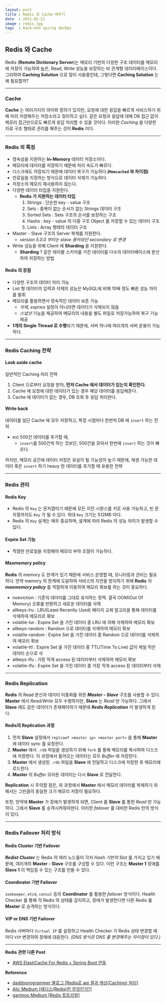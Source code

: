 ```yaml
---
layout: post
title : Redis 로 Cache 배우기
date  : 2021-02-21
image : redis.jpg
tags  : back-end spirng devOps
---
```


## Redis 와 Cache
Redis (**Remote Dictionary Server**)는 메모리 기반의 다양한 구조 데이터를 메모리에 저장이 가능하여 높은, Read, Write 성능을 보장하는 비 관계형 데이터베이스이다. 그리하여 **Caching Solution** 으로 많이 사용중인데,
그렇다면 **Caching Solution** 는 왜 필요할까?

---

### Cache
**Cache** 는 여러가지의 의미와 정의가 있지만, 요청에 대한 응답을 빠르게 서비스하기 위해 미리 저장해두는 저장소라고 정리하고 싶다. 같은 요청과 응답에 대해 DB 접근 없이 메모리 접근만으로도 빠르게 응답 처리할 수 있을 것이다.
이러한 *Caching* 을 다양한 자료 구조 형태로 관리를 해주는 것이 **Redis** 이다.

---

### Redis 의 특징
* 영속성을 지원하는 **In-Memory** 데이터 저장소이다.
* 메모리에 데이터를 저장하기 때문에 처리 속도가 빠르다.
* 디스크에도 저장되기 때문에 데이터 복구가 가능하다.**(`Memcached` 와 차이점)**
* 만료일을 지정하는 방식으로 데이터 삭제가 가능하다.
* 저장소의 메모리 재사용하지 않는다.
* 다양한 데이터 타입을 지원한다.
  * **Redis 가 지원하는 데이터 타입**
    1. Strings : 단순한 key - value 구조
    2. Sets : 중복이 없는 순서가 없는 Strings 데이터 구조
    3. Sorted Sets : Sets 구조의 순서를 보장하는 구조
    4. Hashs : key - value 의 다중 구조 Object 를 저장할 수 있는 데이터 구조
    5. Lists : Array 형태의 데이터 구조
* Master - Slave 구조의 Server 복제를 지원한다.
  * *version 5.0.0 부터는 slave 용어보단 secondary 로 변경*
* Write 성능을 위해 Client 에 **Sharding** 을 지원한다.
  * **Sharding** ? 같은 테이블 스키마를 가진 데이터를 다수의 데이터베이스에 분산하여 저장하는 방법

#### Redis 의 장점
* 다양한 구조의 데이터 처리 가능
* List 형 데이터의 입력과 삭제의 성능은 MySQL에 비해 10배 정도 빠른 성능 차이를 발휘
* 메모리를 활용하면서 영속적인 데이터 보존 가능
  * *삭제, expries* 설정이 아니라면 데이터가 삭제되지 않음
  * *스냅샷* 기능을 제공하여 메모리의 내용을 별도 파일로 저장가능하여 복구 기능 제공
* **1개의 Single Thread 로 수행**되기 때문에, 서버 하나에 여러개의 서버 운용이 가능하다.

---

### Redis Caching 전략
#### Look aside cache
일반적인 Caching 처리 전략
1. Client 으로부터 요청을 받아, **먼저 Cache 에서 데이터가 있는지 확인한다.**
2. Cache 에 요청에 대한 데이터가 있는 경우 해당 데이터를 응답해준다.
3. Cache 에 데이터가 없는 경우, DB 조회 후 응답 처리한다.

#### Write back
데이터를 일단 Cache 에 모두 저장하고, 특정 시점마다 한번씩 DB 에 `insert` 하는 전략
* ex) 500건 데이터를 추가할 때,
  * `insert`를 500건씩 하는 것보단, 500건을 모아서 한번에 `insert` 하는 것이 빠르다.

하지만, 메모리 공간에 데이터 저장은 유실이 될 가능성이 높기 때문에, 재생 가능한 데이터 혹은 `insert` 하기 heavy 한 데이터를 추가할 때 유용한 전략

---

### Redis 관리
#### Redis Key
* Redis 의 `Key` 는 문자열이기 때문에 모든 이진 시퀀스를 키로 사용 가능하고, 빈 문자열까지도 `Key` 가 될 수 있다. 최대 `Key` 크기는 512MB 이다.
* Redis 의 `Key` 설계는 매우 중요하며, 설계에 따라 Redis 의 성능 차이가 발생할 수 있다.

#### Expire Set 기능
* 적절한 만료일을 지정해야 메모리 부하 조절이 가능하다.

#### Maxmemory policy
**Redis** 의 memory 도 한계가 있기 때문에 서비스 운영할 때, 모니터링과 관리는 필요하다. 만약 memory 의 한계에 도달하여 서비스의 지연을 방지하기 위해 **Redis** 의 ***maxmemory policy*** 를 적절하게 이용하여 메모리 확보를 하는 것이 중요하다.

* noeviction : 기존의 데이터를 그대로 유지하는 정책. 결국 OOM(Out Of Memory) 오류를 반환하고 새로운 데이터를 삭제
* allkeys-lru : LRU(Least Recently Used) 페이지 교체 알고리을 통해 데이터를 삭제하여 메모리르 확보
* volatile-lur : Expire Set 을 가진 데이터 중 LRU 에 의해 삭제하여 메모리 확보
* allkeys-random : Random 으로 데이터를 삭제하여 메모리 확보
* volatile-random : Expire Set 을 가진 데이터 중 Random 으로 데이터를 삭제하여 메모리 확보
* volatile-ttl : Expire Set 을 가진 데이터 중 TTL(Time To Live) 값이 제일 작은 데이터 순으로 삭
* allkeys-lfu : 가장 적게 access 된 데이터부터 삭제하여 메모리 확보
* volatile-lfu : Expire Set 을 가진 데이터 중 가장 적게 access 된 데이터부터 삭제


---

### Redis Replication
**Redis** 의 Read 분산과 데이터 이중화를 위한 ***Master - Slave*** 구조를 사용할 수 있다. **Master** 에서 *Read/Write* 모두 수행하지만, **Slave** 는 *Read* 만 가능하다. 그래서 **Slave** 에도 같은 데이터가 존재해야하기 때문에 ***Redis Replication*** 이 발생하게 된다.

#### Redis의 Replication 과정
1. 먼저 **Slave** 설정에서 `replcaof <master ip> <master port>` 을 통해 **Master** 에 데이터 sync 를 요청한다.
2. **Master** 에서 `.rdb` 파일을 생성하기 위해 `fork` 를 통해 메모리를 복사하여 디스크에 저장한다. 이 과정에서 들어오는 데이터는 모두 *Buffer* 에 저장한다.
3. **Master** 에서 생성된 `.rdb` 파일을 **Slave** 에 전달하고 디스크에 저장한 후 메모리에 로드한다.
4. **Master** 의 *Buffer* 모아둔 데이터는 다시 **Slave** 로 전달한다.

**Replication** 시 주의할 점은, 위 과정에서 **Master** 에서 메모리 데이터를 복제하기 위해서는 그만큼의 동일한 크기 메모리 저장이 필요하다.

또한, 만약에 **Master** 가 장애가 발생하게 되면, Client 를 **Slave** 를 통한 *Read* 만 가능하다. 그래서 **Slave** 를 승격시켜줘야한다. 이러한 *failover* 를 대비한 Redis 만의 방식이 있다.

---

### Redis Failover 처리 방식
#### Redis Cluster 기반 Failover
***Redist Cluster*** 는 Redis 의 여러 노드들이 각자 *Hash 기반의 Slot* 를 가지고 있기 때문에, 여러개의 **Master - Slave** 구조를 구성할 수 있다. 이런 구조는 **Master 1** 장애를 **Slave 1** 이 책임질 수 있는 구조를 만들 수 있다.

#### Coordinator 기반 Failover
`zookeeper`, `etcd`, `consul` 등의 **Coordinator** 를 활용한 *failover* 방식이다.
Health Checker 를 통해 각 Redis 의 상태를 감지하고, 장애가 발생한다면 다른 Redis 를 **Master** 로 승격하는 방식이다.

#### VIP or DNS 기반 Failover
Redis 서버마다 `Virtual IP` 를 설정하고 Health Checker 가 Redis 상태 변경할 때마다 `VIP` 변경하여 장애에 대응한다.
*(DNS 방식은 DNS 를 변경해주는 차이점이 있다.)*

---

**Redis 관련 다른 Post**
* [AWS ElastiCache For Redis + Spring Boot 연동](/2021/02/21/AWS_ElastiCache/)

**Reference**
* [daddyprogrammer 블로그 [Redis로 api 결과 캐싱(Caching) 처리]](https://daddyprogrammer.org/post/3870/spring-rest-api-redis-caching/)
* [Alic Medium [레디스(Redis)란 무엇인가?]](https://medium.com/@jyejye9201/%EB%A0%88%EB%94%94%EC%8A%A4-redis-%EB%9E%80-%EB%AC%B4%EC%97%87%EC%9D%B8%EA%B0%80-2b7af75fa818)
* [garimoo Medium [Redis 튜토리얼]](https://medium.com/garimoo/%EA%B0%9C%EB%B0%9C%EC%9E%90%EB%A5%BC-%EC%9C%84%ED%95%9C-%EB%A0%88%EB%94%94%EC%8A%A4-%ED%8A%9C%ED%86%A0%EB%A6%AC%EC%96%BC-01-92aaa24ca8cc)
